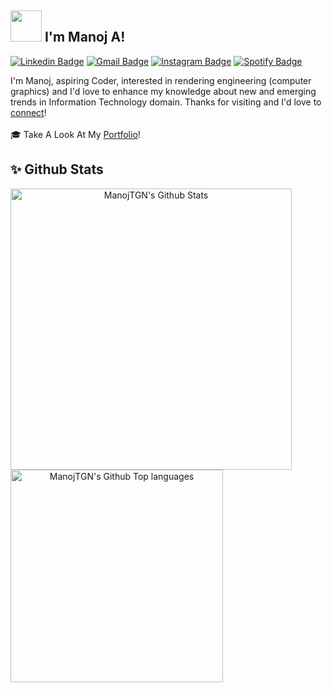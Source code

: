 ## <img src="https://media.giphy.com/media/mGcNjsfWAjY5AEZNw6/giphy.gif" width="50"> I'm Manoj A!
[![Linkedin Badge](https://img.shields.io/badge/-Manoj_A-blue?style=flat&logo=Linkedin&logoColor=white&link=https://www.linkedin.com/in/manojbit/)](https://www.linkedin.com/in/manojbit/)
[![Gmail Badge](https://img.shields.io/badge/-Manoj_A-c14438?style=flat&logo=Gmail&logoColor=white&link=mailto:Manoj.thunderviz@gmail.com)](mailto:manojanguraja@gmail.com)
[![Instagram Badge](https://img.shields.io/badge/-@__M4n0j__-purple?style=flat&logo=instagram&logoColor=white&link=https://www.instagram.com/_m4n0j_/)](https://www.instagram.com/_m4n0j_/)
[![Spotify Badge](https://img.shields.io/badge/-@ManojTGN-1ED760?style=flat-square&amp;labelColor=fff&amp;logo=Spotify&amp;link=https://open.spotify.com/user/31coacig75i7cwnvsalo5yhlmhne)](https://open.spotify.com/user/31coacig75i7cwnvsalo5yhlmhne)

I'm Manoj, aspiring Coder, interested in  rendering engineering (computer graphics) and  I'd love to enhance my knowledge about new and emerging trends in Information Technology domain. Thanks for visiting and I'd love to [connect](https://www.linkedin.com/in/manojbit/)! \
\
🎓 Take A Look At My [Portfolio](http://manojtgn.me/)!

## ✨ Github Stats
<p align="center">
  <img width="450" align="left" src="https://github-readme-stats.vercel.app/api?username=ManojTGN&theme=dark&show_icons=true" alt="ManojTGN's Github Stats" />
  <img width="340" align="left" src="https://github-readme-stats.vercel.app/api/top-langs/?username=ManojTGN&theme=dark&show_icons=true&layout=compact&hide=ejs,html,css,php,hack" alt="ManojTGN's Github Top languages" />
</p>
<!--
![ManojTGN's github stats](https://github-readme-stats.vercel.app/api?username=ManojTGN&count_private=true&show_icons=true&theme=dark&hide_border=false)
!-->
